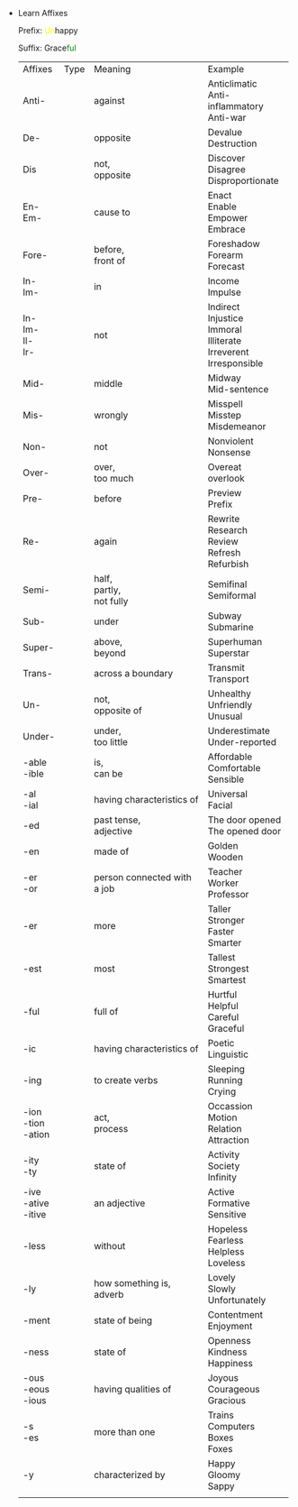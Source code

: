 * Learn Affixes

    Prefix: <span style="color:yellow">Un</span>happy

    Suffix: Grace<span style="color:green">ful</span>

    |||||
    |:-|:-|:-|:-|
    |Affixes|Type|Meaning|Example|
    |Anti-||against|Anticlimatic <br> Anti-inflammatory <br> Anti-war|
    |De-||opposite|Devalue <br> Destruction|
    |Dis||not,<br>opposite|Discover <br> Disagree <br> Disproportionate|
    |En- <br>Em-||cause to|Enact <br> Enable <br> Empower <br> Embrace|
    |Fore-||before,<br>front of|Foreshadow <br> Forearm <br> Forecast|
    |In- <br>Im-||in|Income <br> Impulse|
    |In- <br>Im- <br>Il- <br>Ir-||not|Indirect <br> Injustice <br> Immoral <br> Illiterate <br> Irreverent <br> Irresponsible|
    |Mid-||middle|Midway <br> Mid-sentence|
    |Mis-||wrongly|Misspell <br> Misstep <br> Misdemeanor|
    |Non-||not|Nonviolent <br> Nonsense|
    |Over-||over,<br>too much|Overeat <br> overlook|
    |Pre-||before|Preview <br> Prefix|
    |Re-||again|Rewrite <br> Research <br> Review <br> Refresh <br> Refurbish|
    |Semi-||half,<br>partly,<br>not fully|Semifinal <br> Semiformal|
    |Sub-||under|Subway <br> Submarine|
    |Super-||above,<br>beyond|Superhuman <br> Superstar|
    |Trans-||across a boundary|Transmit <br>Transport|
    |Un-||not,<br>opposite of|Unhealthy<br>Unfriendly<br>Unusual|
    |Under-||under,<br>too little|Underestimate<br>Under-reported|
    |-able<br>-ible||is,<br>can be|Affordable<br>Comfortable<br>Sensible|
    |-al<br>-ial||having characteristics of|Universal<br>Facial|
    |-ed||past tense, <br>adjective|The door opened<br>The opened door|
    |-en||made of|Golden<br>Wooden|
    |-er<br>-or||person connected with a job|Teacher<br>Worker<br>Professor|
    |-er||more|Taller<br>Stronger<br>Faster<br>Smarter|
    |-est||most|Tallest<br>Strongest<br>Smartest|
    |-ful||full of|Hurtful<br>Helpful<br>Careful<br>Graceful|
    |-ic||having characteristics of|Poetic<br>Linguistic|
    |-ing||to create verbs|Sleeping<br>Running<br>Crying|
    |-ion<br>-tion<br>-ation||act,<br>process|Occassion<br>Motion<br>Relation<br>Attraction|
    |-ity<br>-ty||state of|Activity<br>Society<br>Infinity|
    |-ive<br>-ative<br>-itive||an adjective|Active<br>Formative<br>Sensitive|
    |-less||without|Hopeless<br>Fearless<br>Helpless<br>Loveless|
    |-ly||how something is,<br>adverb|Lovely<br>Slowly<br>Unfortunately|
    |-ment||state of being|Contentment<br>Enjoyment|
    |-ness||state of|Openness<br>Kindness<br>Happiness|
    |-ous<br>-eous<br>-ious||having qualities of|Joyous<br>Courageous<br>Gracious|
    |-s<br>-es||more than one|Trains<br>Computers<br>Boxes<br>Foxes|
    |-y||characterized by|Happy<br>Gloomy<br>Sappy|
    |||||


